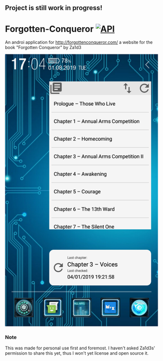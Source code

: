 ## Project is still work in progress!

# Forgotten-Conqueror [![API](https://img.shields.io/badge/API-15%2B-brightgreen.svg?style=flat)](https://android-arsenal.com/api?level=15)

An androi application for http://forgottenconqueror.com/ a website for the book "Forgotten Conqueror" by Za1d3

<img src="Captures/Screenshot_widgetSmall_widgetLargeAlt.png" width="960"/>

### Note
This was made for personal use first and foremost. I haven't asked Za1d3s' permission to share this yet, thus I won't yet license and open source it.